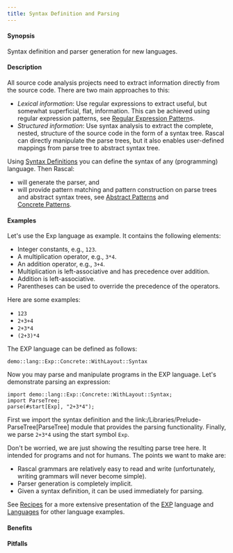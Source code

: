 ```yaml
---
title: Syntax Definition and Parsing
---
```


#### Synopsis

Syntax definition and parser generation for new languages.

#### Description

All source code analysis projects need to extract information directly from the source code. 
There are two main approaches to this:

*  _Lexical information_: Use regular expressions to extract useful, but somewhat superficial, flat, information. 
   This can be achieved using regular expression patterns, 
   see [Regular Expression Pattern]((Rascal:Patterns-Regular))s.
*  _Structured information_: Use syntax analysis to extract the complete, nested, structure of the source code 
   in the form of a syntax tree. Rascal can directly manipulate the parse trees, but it also enables user-defined
   mappings from parse tree to abstract syntax tree.


Using [Syntax Definitions]((Rascal:Declarations-SyntaxDefinition)) you can define the syntax of any (programming) language. Then Rascal:

*  will generate the parser, and
*  will provide pattern matching and pattern construction on parse trees and abstract syntax trees,
   see [Abstract Patterns]((Rascal:Patterns-Node)) and    
  [Concrete Patterns]((Rascal:Patterns-Concrete)).

#### Examples

Let's use the Exp language as example. It contains the following elements:

*  Integer constants, e.g., `123`.
*  A multiplication operator, e.g., `3*4`.
*  An addition operator, e.g., `3+4`.
*  Multiplication is left-associative and has precedence over addition.
*  Addition is left-associative.
*  Parentheses can be used to override the precedence of the operators.

Here are some examples:

*  `123`
*  `2+3+4`
*  `2+3*4`
*  `(2+3)*4`


The EXP language can be defined as follows:

```rascal-include
demo::lang::Exp::Concrete::WithLayout::Syntax
```

                
Now you may parse and manipulate programs in the EXP language. Let's demonstrate parsing an expression:
```rascal-shell
import demo::lang::Exp::Concrete::WithLayout::Syntax;
import ParseTree;
parse(#start[Exp], "2+3*4");
```

First we import the syntax definition and the link:/Libraries/Prelude-ParseTree[ParseTree] module that provides the parsing functionality.
Finally, we parse `2+3*4` using the start symbol `Exp`.

Don't be worried, we are just showing the resulting parse tree here. It intended for programs and not for humans.
The points we want to make are:

*  Rascal grammars are relatively easy to read and write (unfortunately, writing grammars will never become simple).
*  Parser generation is completely implicit.
*  Given a syntax definition, it can be used immediately for parsing.


See [Recipes]((Recipes)) for a more extensive presentation of the 
[EXP]((Recipes:Languages-Exp))
language and [Languages]((Recipes:Recipes-Languages)) for other language examples.

#### Benefits

#### Pitfalls
